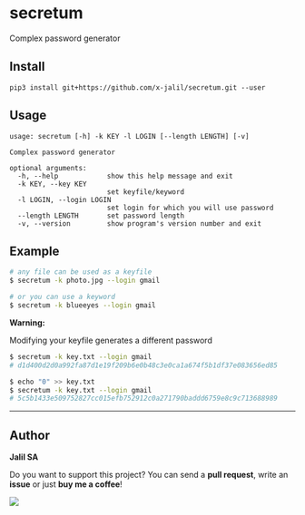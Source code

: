 
# secretum
Complex password generator

## Install

```
pip3 install git+https://github.com/x-jalil/secretum.git --user
```

## Usage
```
usage: secretum [-h] -k KEY -l LOGIN [--length LENGTH] [-v]

Complex password generator

optional arguments:
  -h, --help            show this help message and exit
  -k KEY, --key KEY
                        set keyfile/keyword
  -l LOGIN, --login LOGIN
                        set login for which you will use password
  --length LENGTH       set password length
  -v, --version         show program's version number and exit
```

## Example
```bash
# any file can be used as a keyfile
$ secretum -k photo.jpg --login gmail

# or you can use a keyword
$ secretum -k blueeyes --login gmail
```

**Warning:**

Modifying your keyfile generates a different password
```bash
$ secretum -k key.txt --login gmail
# d1d400d2d0a992fa87d1e19f209b6e0b48c3e0ca1a674f5b1df37e083656ed85

$ echo "0" >> key.txt
$ secretum -k key.txt --login gmail
# 5c5b1433e509752827cc015efb752912c0a271790baddd6759e8c9c713688989
```

---

## Author

**Jalil SA**

Do you want to support this project? You can send a **pull request**, write an **issue** or just **buy me a coffee**!


<a href="https://www.buymeacoffee.com/jxlil" target="_blank"><img src="https://www.buymeacoffee.com/assets/img/guidelines/download-assets-sm-2.svg"></a>


